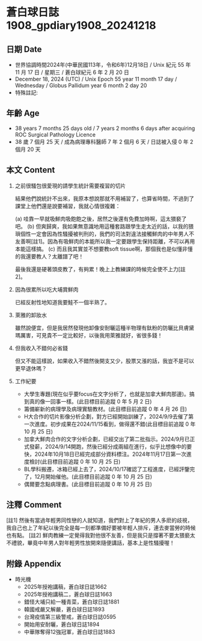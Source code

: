 [_metadata_:encoding]: - "utf-8"
[_metadata_:language]: - "zh-Hant-TW"
[_metadata_:fileformat]: - "markdown"
[_metadata_:MIME_type]: - "text/plain"
[_metadata_:markdown_version]: - "commonmark version 0.30"
[_metadata_:markdown_spec]: - "https://spec.commonmark.org/0.30/"

# 蒼白球日誌1908_gpdiary1908_20241218 #

## 日期 Date ##

* 世界協調時間2024年(中華民國113年，令和6年)12月18日 / Unix 紀元 55 年 11 月 17 日 / 星期三 / 蒼白球紀元 6 年 2 月 20 日
* December 18, 2024 (UTC) / Unix Epoch 55 year 11 month 17 day / Wednesday / Globus Pallidum year 6 month 2 day 20
* 特殊註記:

## 年齡 Age ##

* 38 years 7 months 25 days old / 7 years 2 months 6 days after acquiring ROC Surgical Pathology Licence
* 38 歲 7 個月 25 天 / 成為病理專科醫師 7 年 2 個月 6 天 / 日誌被入侵 0 年 2 個月 20 天

## 本文 Content ##

1. 之前很騷包很愛現的請學生統計需要複習的切片

    結果他們說統計不出來，我原本想說那就不用補習了，也算省時間，不過到了課堂上他們還是說要補習，我就心情很複雜：

    (a) 哇靠一早就吸鮮肉吸飽飽之後，居然之後還有免費加時啊，這太猥褻了吧。
    (b) 但爽歸爽，我如果無意識地用這種套路跟學生走太近的話，以我的猥瑣個性一定會因為性騷擾被判刑的，我們的司法對違法接觸鮮肉的中年男人不友善啊[註1]。因為有吸鮮肉的本能所以我一定要跟學生保持距離，不可以再用本能這樣搞。
    (c) 而且我其實並不想要教soft tissue啊，那個我也是似懂非懂的我還要教人？太離譜了吧！

    最後我還是硬著頭皮教了，有夠累！晚上上教練課的時候完全使不上力[註2]。

2. 因為很累所以吃大埔賞鮮肉

    已經反射性地知道我要鮭不一個半熟了。

3. 萊雅的卸妝水

    雖然說便宜，但是我居然發現他卸像安耐曬這種半物理有鈦粉的防曬比貝膚黛瑪厲害，可見貴不一定比較好，以後我用萊雅就好，省很多錢！

4. 但我收入不錯何必省錢

    但又不能這樣說，如果收入不錯然後開支又少，股票又漲的話，我豈不是可以更早退休嗎？

5. 工作紀要

    - 大學生專題(現在似乎要focus在文字分析了，也就是加拿大鮮肉那邊)。搞到真的像一回事一樣。(此目標目前追蹤 0 年 5 月 2 日)
    - 籌備嶄新的病理學及病理實驗教材。(此目標目前追蹤 0 年 4 月 26 日)
    - H大合作的切片影像分析企劃，對方已經開始訓練了，2024/9/9去催了第一次進度。初步成果在2024/11/15看到，做得還不錯(此目標目前追蹤 0 年 10 月 25 日)
    - 加拿大鮮肉合作的文字分析企劃，已經交出了第二批指示。2024/9月已正式發薪，2024/9/14開跑，然後已經分成兩組在進行，似乎比想像中的要快，2024年10月18日已經完成部分資料標注。2024年11月17日第一次進度檢討(此目標目前追蹤 0 年 10 月 25 日)
    - BL學科搬遷，冰箱已經上去了，2024/10/17確認了工程進度，已經評鑒完了，12月開始催他。(此目標目前追蹤 0 年 10 月 25 日)
    - 偶爾要念點病理書。(此目標目前追蹤 0 年 10 月 25 日)

## 注釋 Comment ##

[註1] 然後有當過年輕男同性戀的人就知道，我們對上了年紀的男人多麽的歧視，我自己也上了年紀以後完全是每一刻都準備好要被年輕人排斥，連去麥當勞的時候也有點。
[註2] 鮮肉教練一定覺得我對他很不友善，但是我只是撐著不要太猥褻太不禮貌，畢竟中年男人對年輕男性放開來隨便講話，基本上是性騷擾喔！

## 附錄 Appendix ##

* 時光機
    - 2025年授袍講稿，蒼白球日誌1662
    - 2025年授袍講稿二，蒼白球日誌1663
    - 錯怪大埔只給一種青菜，蒼白球日誌1881
    - 韓國戒嚴又解嚴，蒼白球日誌1893
    - 台灣疫情第三級警戒，蒼白球日誌0595
    - 開始用安耐曬，蒼白球日誌1894
    - 中華隊奪得12強冠軍，蒼白球日誌1883
